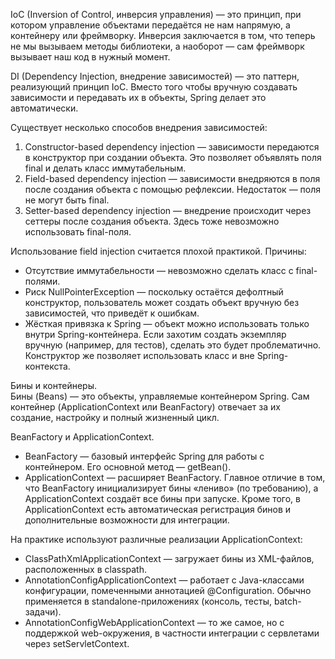IoC (Inversion of Control, инверсия управления) — это принцип, при котором управление объектами передаётся не нам напрямую, а контейнеру или фреймворку. Инверсия заключается в том, что теперь не мы вызываем методы библиотеки, а наоборот — сам фреймворк вызывает наш код в нужный момент.  

DI (Dependency Injection, внедрение зависимостей) — это паттерн, реализующий принцип IoC. Вместо того чтобы вручную создавать зависимости и передавать их в объекты, Spring делает это автоматически.  

Существует несколько способов внедрения зависимостей:  
1. Constructor-based dependency injection — зависимости передаются в конструктор при создании объекта. Это позволяет объявлять поля final и делать класс иммутабельным.  
2. Field-based dependency injection — зависимости внедряются в поля после создания объекта с помощью рефлексии. Недостаток — поля не могут быть final.  
3. Setter-based dependency injection — внедрение происходит через сеттеры после создания объекта. Здесь тоже невозможно использовать final-поля.  

Использование field injection считается плохой практикой. Причины:  
- Отсутствие иммутабельности — невозможно сделать класс с final-полями.  
- Риск NullPointerException — поскольку остаётся дефолтный конструктор, пользователь может создать объект вручную без зависимостей, что приведёт к ошибкам.  
- Жёсткая привязка к Spring — объект можно использовать только внутри Spring-контейнера. Если захотим создать экземпляр вручную (например, для тестов), сделать это будет проблематично. Конструктор же позволяет использовать класс и вне Spring-контекста.  

Бины и контейнеры.  
Бины (Beans) — это объекты, управляемые контейнером Spring. Сам контейнер (ApplicationContext или BeanFactory) отвечает за их создание, настройку и полный жизненный цикл.  

BeanFactory и ApplicationContext.  
- BeanFactory — базовый интерфейс Spring для работы с контейнером. Его основной метод — getBean().  
- ApplicationContext — расширяет BeanFactory. Главное отличие в том, что BeanFactory инициализирует бины «лениво» (по требованию), а ApplicationContext создаёт все бины при запуске. Кроме того, в ApplicationContext есть автоматическая регистрация бинов и дополнительные возможности для интеграции.  

На практике используют различные реализации ApplicationContext:  
- ClassPathXmlApplicationContext — загружает бины из XML-файлов, расположенных в classpath.  
- AnnotationConfigApplicationContext — работает с Java-классами конфигурации, помеченными аннотацией @Configuration. Обычно применяется в standalone-приложениях (консоль, тесты, batch-задачи).  
- AnnotationConfigWebApplicationContext — то же самое, но с поддержкой web-окружения, в частности интеграции с сервлетами через setServletContext.  
